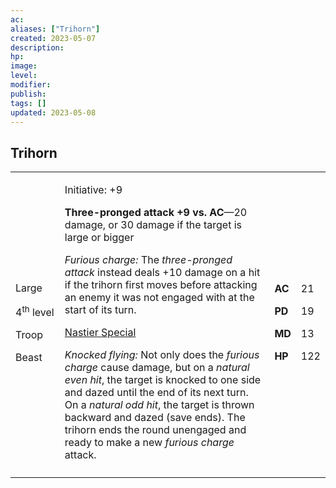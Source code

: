 ```yaml
---
ac: 
aliases: ["Trihorn"]
created: 2023-05-07
description: 
hp: 
image: 
level: 
modifier: 
publish: 
tags: []
updated: 2023-05-08
---
```


## Trihorn

<table>
<colgroup>
<col style="width: 16%" />
<col style="width: 71%" />
<col style="width: 5%" />
<col style="width: 6%" />
</colgroup>
<tbody>
<tr class="odd">
<td><p>Large</p>
<p>4<sup>th</sup> level</p>
<p>Troop</p>
<p>Beast</p></td>
<td><p>Initiative: +9</p>
<p><strong>Three-pronged attack +9 vs. AC</strong>—20 damage, or 30
damage if the target is large or bigger</p>
<p><em>Furious charge:</em> The <em>three-pronged attack</em> instead
deals +10 damage on a hit if the trihorn first moves before attacking an
enemy it was not engaged with at the start of its turn.</p>
<p><u>Nastier Special</u></p>
<p><em>Knocked flying:</em> Not only does the <em>furious charge</em>
cause damage, but on a <em>natural even hit</em>, the target is knocked
to one side and dazed until the end of its next turn. On a <em>natural
odd hit</em>, the target is thrown backward and dazed (save ends). The
trihorn ends the round unengaged and ready to make a new <em>furious
charge</em> attack.</p></td>
<td><p><strong>AC</strong></p>
<p><strong>PD</strong></p>
<p><strong>MD</strong></p>
<p><strong>HP</strong></p></td>
<td><p>21</p>
<p>19</p>
<p>13</p>
<p>122</p></td>
</tr>
<tr class="even">
<td></td>
<td></td>
<td></td>
<td></td>
</tr>
</tbody>
</table>
